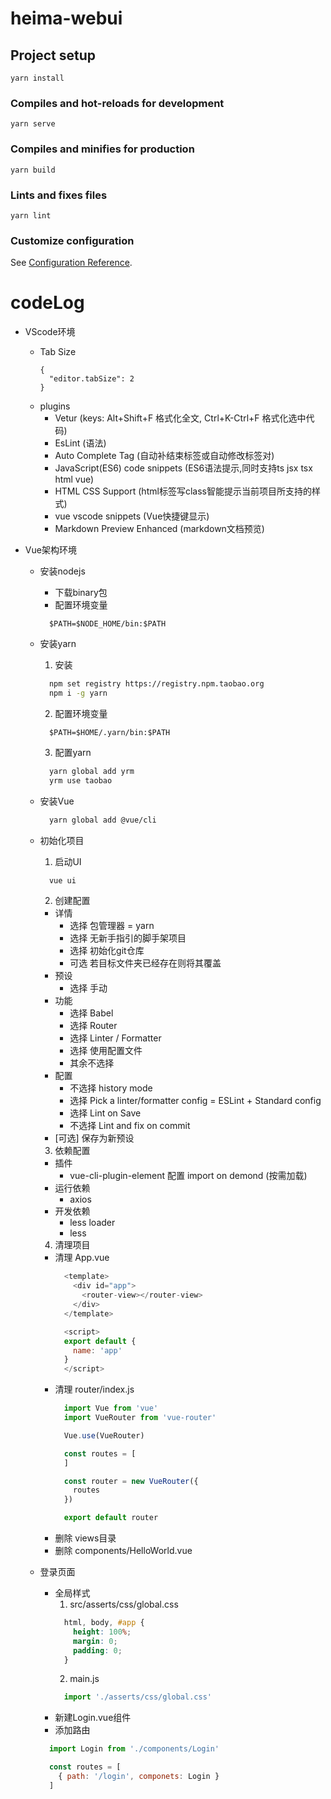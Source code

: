 # heima-webui

## Project setup
```
yarn install
```

### Compiles and hot-reloads for development
```
yarn serve
```

### Compiles and minifies for production
```
yarn build
```

### Lints and fixes files
```
yarn lint
```

### Customize configuration
See [Configuration Reference](https://cli.vuejs.org/config/).


# codeLog

- VScode环境
  - Tab Size
    ```
    {
      "editor.tabSize": 2
    }
    ```
  - plugins
    - Vetur (keys: Alt+Shift+F 格式化全文, Ctrl+K-Ctrl+F 格式化选中代码)
    - EsLint (语法)
    - Auto Complete Tag (自动补结束标签或自动修改标签对)
    - JavaScript(ES6) code snippets (ES6语法提示,同时支持ts jsx tsx html vue)
    - HTML CSS Support (html标签写class智能提示当前项目所支持的样式)
    - vue vscode snippets (Vue快捷键显示)
    - Markdown Preview Enhanced (markdown文档预览)

- Vue架构环境
  - 安装nodejs
    - 下载binary包
    - 配置环境变量
    ```vim
      $PATH=$NODE_HOME/bin:$PATH
    ```
  - 安装yarn
    1. 安装
      ```bash
        npm set registry https://registry.npm.taobao.org
        npm i -g yarn
      ```
    2. 配置环境变量
      ```vim
        $PATH=$HOME/.yarn/bin:$PATH
      ```
    3. 配置yarn
      ```bash
        yarn global add yrm
        yrm use taobao
      ```
  - 安装Vue
    ```bash
      yarn global add @vue/cli
    ```
  - 初始化项目
    1. 启动UI
    ```bash
      vue ui
    ```
    2. 创建配置
      - 详情
        - 选择 包管理器 = yarn
        - 选择 无新手指引的脚手架项目
        - 选择 初始化git仓库
        - 可选 若目标文件夹已经存在则将其覆盖
      - 预设
        - 选择 手动
      - 功能
        - 选择 Babel
        - 选择 Router
        - 选择 Linter / Formatter
        - 选择 使用配置文件
        - 其余不选择
      - 配置
        - 不选择 history mode
        - 选择 Pick a linter/formatter config = ESLint + Standard config
        - 选择 Lint on Save
        - 不选择 Lint and fix on commit
      - [可选] 保存为新预设
    3. 依赖配置
      - 插件
        - vue-cli-plugin-element 配置 import on demond (按需加载)
      - 运行依赖
        - axios
      - 开发依赖
        - less loader
        - less
    4. 清理项目
      - 清理 App.vue
        ```js
          <template>
            <div id="app">
              <router-view></router-view>
            </div>
          </template>

          <script>
          export default {
            name: 'app'
          }
          </script>

        ```
      - 清理 router/index.js
        ```js
          import Vue from 'vue'
          import VueRouter from 'vue-router'

          Vue.use(VueRouter)

          const routes = [
          ]

          const router = new VueRouter({
            routes
          })

          export default router

        ```
      - 删除 views目录
      - 删除 components/HelloWorld.vue
    
  - 登录页面
    - 全局样式
      1. src/asserts/css/global.css
        ```css
          html, body, #app {
            height: 100%;
            margin: 0;
            padding: 0;
          }
        ```
      2. main.js
        ```js
          import './asserts/css/global.css'
        ```
    - 新建Login.vue组件
    - 添加路由
    ```js
      import Login from './components/Login'

      const routes = [
        { path: '/login', componets: Login }
      ]
    ```